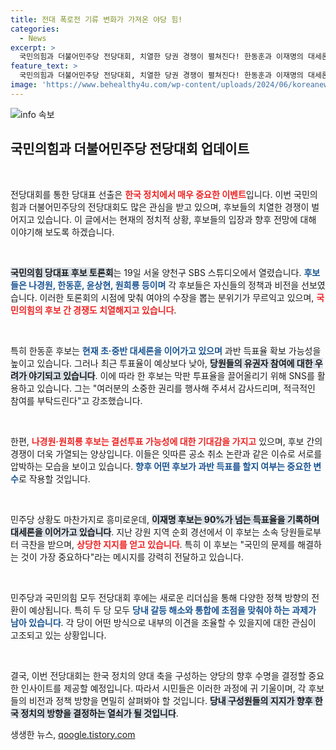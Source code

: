 ```yaml
---
title: 전대 폭로전 기류 변화가 가져온 야당 힘!
categories:
  - News
excerpt: >
  국민의힘과 더불어민주당 전당대회, 치열한 당권 경쟁이 펼쳐진다! 한동훈과 이재명의 대세론 속, 국민의힘은 낮은 투표율로 위기에 처했다. 결선투표 가능성 대두 속 후폭풍이 예고된다!
feature_text: >
  국민의힘과 더불어민주당 전당대회, 치열한 당권 경쟁이 펼쳐진다! 한동훈과 이재명의 대세론 속, 국민의힘은 낮은 투표율로 위기에 처했다. 결선투표 가능성 대두 속 후폭풍이 예고된다!
image: 'https://www.behealthy4u.com/wp-content/uploads/2024/06/koreanews.jpg'
---
```


<p><img src="https://www.behealthy4u.com/wp-content/uploads/2024/06/koreanews.jpg" alt="info 속보" /></p>

<h2 data-ke-size="size26">국민의힘과 더불어민주당 전당대회 업데이트</h2>

<p data-ke-size="size16">&nbsp;</p>

<p>전당대회를 통한 당대표 선출은 <b><span style="color: #ee2323;">한국 정치에서 매우 중요한 이벤트</span></b>입니다. 이번 국민의힘과 더불어민주당의 전당대회도 많은 관심을 받고 있으며, 후보들의 치열한 경쟁이 벌어지고 있습니다. 이 글에서는 현재의 정치적 상황, 후보들의 입장과 향후 전망에 대해 이야기해 보도록 하겠습니다.</p>

<p data-ke-size="size16">&nbsp;</p>

<p><b><span style="background-color: #21538527;">국민의힘 당대표 후보 토론회</span></b>는 19일 서울 양천구 SBS 스튜디오에서 열렸습니다. <b><span style="color: #1a5490;">후보들은 나경원, 한동훈, 윤상현, 원희룡 등이며</span></b> 각 후보들은 자신들의 정책과 비전을 선보였습니다. 이러한 토론회의 시점에 맞춰 여야의 수장을 뽑는 분위기가 무르익고 있으며, <b><span style="color: #ee2323;">국민의힘의 후보 간 경쟁도 치열해지고 있습니다</span></b>.</p>

<p data-ke-size="size16">&nbsp;</p>

<p>특히 한동훈 후보는 <b><span style="color: #1a5490;">현재 초·중반 대세론을 이어가고 있으며</span></b> 과반 득표율 확보 가능성을 높이고 있습니다. 그러나 최근 투표율이 예상보다 낮아, <b><span style="background-color: #21538527;">당원들의 유권자 참여에 대한 우려가 야기되고 있습니다</span></b>. 이에 따라 한 후보는 막판 투표율을 끌어올리기 위해 SNS를 활용하고 있습니다. 그는 "여러분의 소중한 권리를 행사해 주셔서 감사드리며, 적극적인 참여를 부탁드린다"고 강조했습니다.</p>

<p data-ke-size="size16">&nbsp;</p>

<p>한편, <b><span style="color: #ee2323;">나경원·원희룡 후보는 결선투표 가능성에 대한 기대감을 가지고</span></b> 있으며, 후보 간의 경쟁이 더욱 가열되는 양상입니다. 이들은 잇따른 공소 취소 논란과 같은 이슈로 서로를 압박하는 모습을 보이고 있습니다. <b><span style="color: #1a5490;">향후 어떤 후보가 과반 득표를 할지 여부는 중요한 변수</span></b>로 작용할 것입니다.</p>

<p data-ke-size="size16">&nbsp;</p>

<p>민주당 상황도 마찬가지로 흥미로운데, <b><span style="background-color: #21538527;">이재명 후보는 90%가 넘는 득표율을 기록하며 대세론을 이어가고 있습니다</span></b>. 지난 강원 지역 순회 경선에서 이 후보는 소속 당원들로부터 극찬을 받으며, <b><span style="color: #ee2323;">상당한 지지를 얻고 있습니다</span></b>. 특히 이 후보는 "국민의 문제를 해결하는 것이 가장 중요하다"라는 메시지를 강력히 전달하고 있습니다.</p>

<p data-ke-size="size16">&nbsp;</p>

<p>민주당과 국민의힘 모두 전당대회 후에는 새로운 리더십을 통해 다양한 정책 방향의 전환이 예상됩니다. 특히 두 당 모두 <b><span style="color: #1a5490;">당내 갈등 해소와 통합에 초점을 맞춰야 하는 과제가 남아 있습니다</span></b>. 각 당이 어떤 방식으로 내부의 이견을 조율할 수 있을지에 대한 관심이 고조되고 있는 상황입니다.</p>

<p data-ke-size="size16">&nbsp;</p>

<p>결국, 이번 전당대회는 한국 정치의 양대 축을 구성하는 양당의 향후 수명을 결정할 중요한 인사이트를 제공할 예정입니다. 따라서 시민들은 이러한 과정에 귀 기울이며, 각 후보들의 비전과 정책 방향을 면밀히 살펴봐야 할 것입니다. <b><span style="background-color: #21538527;">당내 구성원들의 지지가 향후 한국 정치의 방향을 결정하는 열쇠가 될 것입니다</span></b>.</p>
생생한 뉴스, <a href="https://qoogle.tistory.com" rel="dofollow">qoogle.tistory.com</a>


